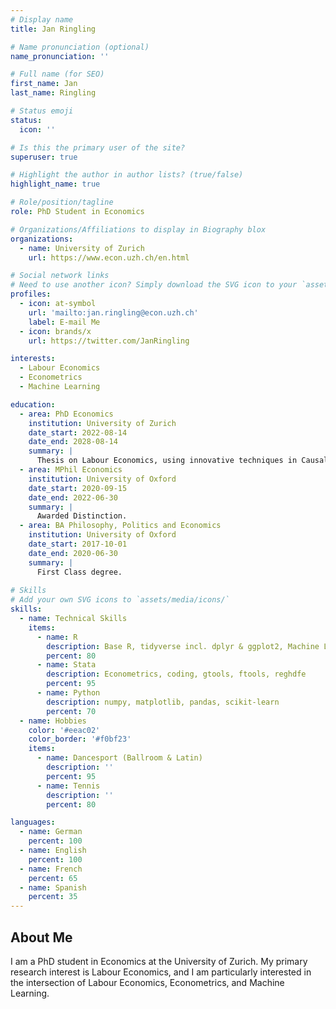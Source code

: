 ```yaml
---
# Display name
title: Jan Ringling

# Name pronunciation (optional)
name_pronunciation: ''

# Full name (for SEO)
first_name: Jan
last_name: Ringling

# Status emoji
status:
  icon: ''

# Is this the primary user of the site?
superuser: true

# Highlight the author in author lists? (true/false)
highlight_name: true

# Role/position/tagline
role: PhD Student in Economics

# Organizations/Affiliations to display in Biography blox
organizations:
  - name: University of Zurich
    url: https://www.econ.uzh.ch/en.html

# Social network links
# Need to use another icon? Simply download the SVG icon to your `assets/media/icons/` folder.
profiles:
  - icon: at-symbol
    url: 'mailto:jan.ringling@econ.uzh.ch'
    label: E-mail Me
  - icon: brands/x
    url: https://twitter.com/JanRingling

interests:
  - Labour Economics
  - Econometrics
  - Machine Learning

education:
  - area: PhD Economics
    institution: University of Zurich
    date_start: 2022-08-14
    date_end: 2028-08-14
    summary: |
      Thesis on Labour Economics, using innovative techniques in Causal Inference and Machine Learning.
  - area: MPhil Economics
    institution: University of Oxford
    date_start: 2020-09-15
    date_end: 2022-06-30
    summary: |
      Awarded Distinction.
  - area: BA Philosophy, Politics and Economics
    institution: University of Oxford
    date_start: 2017-10-01
    date_end: 2020-06-30
    summary: |
      First Class degree.
 
# Skills
# Add your own SVG icons to `assets/media/icons/`
skills:
  - name: Technical Skills
    items:
      - name: R
        description: Base R, tidyverse incl. dplyr & ggplot2, Machine Learning with R, data.table
        percent: 80
      - name: Stata
        description: Econometrics, coding, gtools, ftools, reghdfe
        percent: 95
      - name: Python
        description: numpy, matplotlib, pandas, scikit-learn
        percent: 70
  - name: Hobbies
    color: '#eeac02'
    color_border: '#f0bf23'
    items:
      - name: Dancesport (Ballroom & Latin)
        description: ''
        percent: 95
      - name: Tennis
        description: ''
        percent: 80

languages:
  - name: German
    percent: 100
  - name: English
    percent: 100
  - name: French
    percent: 65
  - name: Spanish
    percent: 35
---
```


## About Me

I am a PhD student in Economics at the University of Zurich. My primary research interest is Labour Economics, and I am particularly interested in the intersection of Labour Economics, Econometrics, and Machine Learning. 